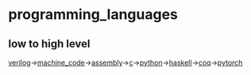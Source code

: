 # programming_languages

## low to high level

[verilog](https://inst.eecs.berkeley.edu/~eecs151/fa20/files/verilog/Verilog_Primer_Slides.pdf)->[machine_code](https://github.com/riscv/riscv-isa-manual)->[assembly](https://github.com/brianrhall/Assembly)->[c](https://github.com/praisetompane/c)->[python](https://github.com/praisetompane/python)->[haskell](https://github.com/haskell)->[coq](https://github.com/coq)->[pytorch](https://github.com/pytorch)

